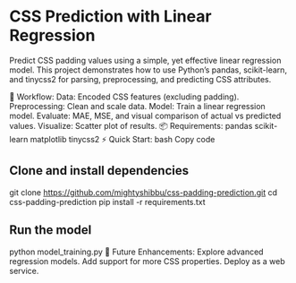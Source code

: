 # CSS Prediction with Linear Regression

Predict CSS padding values using a simple, yet effective linear regression model. This project demonstrates how to use Python’s pandas, scikit-learn, and tinycss2 for parsing, preprocessing, and predicting CSS attributes.

🚀 Workflow:
Data: Encoded CSS features (excluding padding).
Preprocessing: Clean and scale data.
Model: Train a linear regression model.
Evaluate: MAE, MSE, and visual comparison of actual vs predicted values.
Visualize: Scatter plot of results.
📦 Requirements:
pandas
scikit-learn
matplotlib
tinycss2
⚡ Quick Start:
bash
Copy code
## Clone and install dependencies
git clone https://github.com/mightyshibbu/css-padding-prediction.git
cd css-padding-prediction
pip install -r requirements.txt

## Run the model
python model_training.py
🌟 Future Enhancements:
Explore advanced regression models.
Add support for more CSS properties.
Deploy as a web service.
